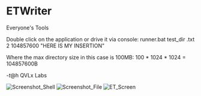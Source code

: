 # ETWriter
Everyone's Tools

Double click on the application or drive it via console:
runner.bat test_dir .txt 2 104857600 "HERE IS MY INSERTION"

Where the max directory size in this case is 100MB:
100 * 1024 * 1024 = 104857600B

-$t@$h    QVLx Labs


![Screenshot_Shell](https://github.com/STashakkori/ETWriter/assets/4257899/47188ca2-e9eb-43d4-8132-ccfe6e1c979a)
![Screenshot_File](https://github.com/STashakkori/ETWriter/assets/4257899/cac5f1b2-9ac8-4d85-a291-5791e88fab1c)
![ET_Screen](https://github.com/STashakkori/ETWriter/assets/4257899/0ac41ea2-bc2c-4edd-aca5-bfbcb111d2db)
